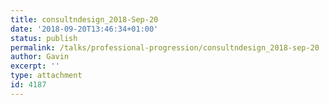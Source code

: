 ```yaml
---
title: consultndesign_2018-Sep-20
date: '2018-09-20T13:46:34+01:00'
status: publish
permalink: /talks/professional-progression/consultndesign_2018-sep-20
author: Gavin
excerpt: ''
type: attachment
id: 4187
---
```

<!DOCTYPE html PUBLIC "-//W3C//DTD HTML 4.0 Transitional//EN" "http://www.w3.org/TR/REC-html40/loose.dtd">
<?xml encoding="UTF-8">
